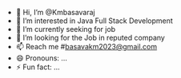 - 👋 Hi, I’m @Kmbasavaraj
- 👀 I’m interested in Java Full Stack Development
- 🌱 I’m currently seeking for job
- 💞️ I’m looking for the Job in reputed company
- 📫 Reach me #basavakm2023@gmail.com
- 😄 Pronouns: ...
- ⚡ Fun fact: ...

<!---
Kmbasavaraj/Kmbasavaraj is a ✨ special ✨ repository because its `README.md` (this file) appears on your GitHub profile.
You can click the Preview link to take a look at your changes.
--->
